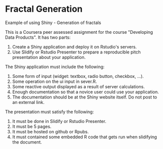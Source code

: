 # Fractal Generation
Example of using Shiny - Generation of fractals

This is a Coursera peer assessed assignment for the course "Developing Data Products". 
It has two parts: 

1) Create a Shiny application and deploy it on Rstudio's servers. 
2) Use Slidify or Rstudio Presenter to prepare a reproducible pitch presentation about your application.

The Shiny application must include the following: 

1) Some form of input (widget: textbox, radio button, checkbox, ...). 
2) Some operation on the ui input in sever.R. 
3) Some reactive output displayed as a result of server calculations. 
4) Enough documentation so that a novice user could use your application. 
5) The documentation should be at the Shiny website itself. Do not post to an external link.

The presentation must satisfy the following:

1) It must be done in Slidify or Rstudio Presenter.
2) It must be 5 pages. 
3) It must be hosted on github or Rpubs. 
4) It must contained some embedded R code that gets run when slidifying the document.

